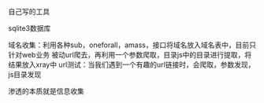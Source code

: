 自己写的工具

sqlite3数据库

域名收集：利用各种sub，oneforall，amass，接口将域名放入域名表中，目前只针对web业务
被动url爬去，再利用一个参数爬取，目录js中的目录进行提取，将结果放入xray中
url测试：当我们遇到一个有趣的url链接时，会爬取，参数发现，js目录发现

渗透的本质就是信息收集
